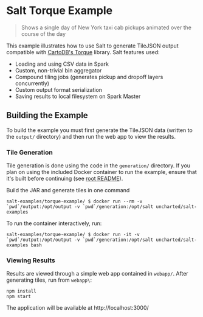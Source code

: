 # Salt Torque Example

> Shows a single day of New York taxi cab pickups animated over the course of the day

This example illustrates how to use Salt to generate TileJSON output compatible with [CartoDB's Torque](https://github.com/CartoDB/Torque) library. Salt features used:

 - Loading and using CSV data in Spark
 - Custom, non-trivial bin aggregator
 - Compound tiling jobs (generates pickup and dropoff layers concurrently)
 - Custom output format serialization
 - Saving results to local filesystem on Spark Master

## Building the Example
To build the example you must first generate the TileJSON data (written to the `output/` directory) and then run the web app to view the results.

### Tile Generation

Tile generation is done using the code in the `generation/` directory. If you plan on using the included Docker container to run the example, ensure that it's built before continuing (see [root README](../README.md)).

Build the JAR and generate tiles in one command
```
salt-examples/torque-example/ $ docker run --rm -v `pwd`/output:/opt/output -v `pwd`/generation:/opt/salt uncharted/salt-examples
```

To run the container interactively, run:
```
salt-examples/torque-example/ $ docker run -it -v `pwd`/output:/opt/output -v `pwd`/generation:/opt/salt uncharted/salt-examples bash
```

### Viewing Results

Results are viewed through a simple web app contained in `webapp/`. After generating tiles, run from `webapp\`:

```
npm install
npm start
```

The application will be available at http://localhost:3000/
